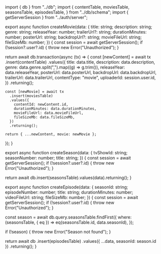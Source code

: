 import { db } from "../db";
import {
  contentTable,
  moviesTable,
  seasonsTable,
  episodesTable,
} from "../db/schema";
import { getServerSession } from "../auth/server";

export async function createMovie(data: {
  title: string;
  description: string;
  genre: string;
  releaseYear: number;
  trailerUrl?: string;
  durationMinutes: number;
  posterUrl: string;
  backdropUrl?: string;
  movieFileUrl: string;
  fileSizeMb: number;
}) {
  const session = await getServerSession();
  if (!session?.user?.id) {
    throw new Error("Unauthorized");
  }

  return await db.transaction(async (tx) => {
    const [newContent] = await tx
      .insert(contentTable)
      .values({
        title: data.title,
        description: data.description,
        genre: data.genre.split(",").map((g) => g.trim()),
        releaseYear: data.releaseYear,
        posterUrl: data.posterUrl,
        backdropUrl: data.backdropUrl,
        trailerUrl: data.trailerUrl,
        contentType: "movie",
        uploaderId: session.user.id,
      })
      .returning();

    const [newMovie] = await tx
      .insert(moviesTable)
      .values({
        contentId: newContent.id,
        durationMinutes: data.durationMinutes,
        movieFileUrl: data.movieFileUrl,
        fileSizeMb: data.fileSizeMb,
      })
      .returning();

    return { ...newContent, movie: newMovie };
  });
}

export async function createSeason(data: {
  tvShowId: string;
  seasonNumber: number;
  title: string;
}) {
  const session = await getServerSession();
  if (!session?.user?.id) {
    throw new Error("Unauthorized");
  }

  return await db.insert(seasonsTable).values(data).returning();
}

export async function createEpisode(data: {
  seasonId: string;
  episodeNumber: number;
  title: string;
  durationMinutes: number;
  videoFileUrl: string;
  fileSizeMb: number;
}) {
  const session = await getServerSession();
  if (!session?.user?.id) {
    throw new Error("Unauthorized");
  }

  const season = await db.query.seasonsTable.findFirst({
    where: (seasonsTable, { eq }) => eq(seasonsTable.id, data.seasonId),
  });

  if (!season) {
    throw new Error("Season not found");
  }

  return await db
    .insert(episodesTable)
    .values({ ...data, seasonId: season.id })
    .returning();
}
